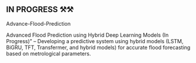 ## IN PROGRESS ⚒️⚒️
Advance-Flood-Prediction

Advanced Flood Prediction using Hybrid Deep Learning Models (In Progress)” – Developing a predictive system using hybrid models (LSTM, BiGRU, TFT, Transfermer, and hybrid models) for accurate flood forecasting based on metrological parameters.
